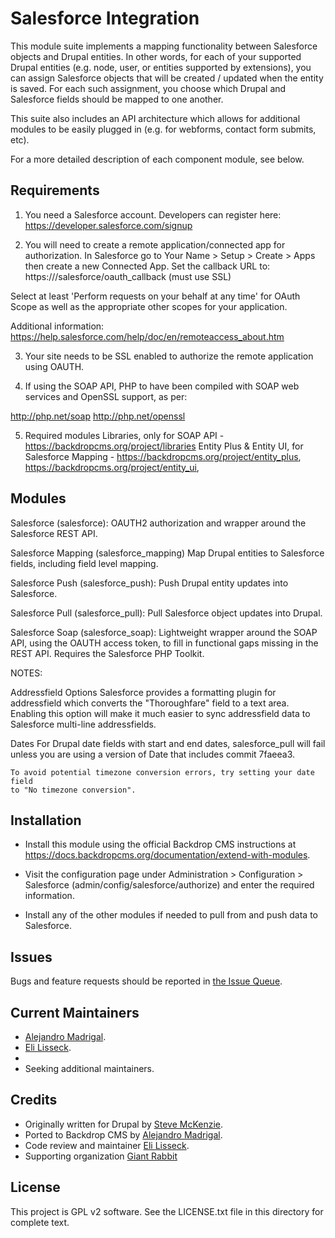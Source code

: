 Salesforce Integration
======================

This module suite implements a mapping functionality between Salesforce
objects and Drupal entities. In other words, for each of your supported Drupal
entities (e.g. node, user, or entities supported by extensions), you can
assign Salesforce objects that will be created / updated when the entity is
saved. For each such assignment, you choose which Drupal and Salesforce fields
should be mapped to one another.

This suite also includes an API architecture which allows for additional
modules to be easily plugged in (e.g. for webforms, contact form submits,
etc).

For a more detailed description of each component module, see below.

Requirements
------------

1) You need a Salesforce account. Developers can register here:
   https://developer.salesforce.com/signup

2) You will need to create a remote application/connected app for
   authorization. In Salesforce go to Your Name > Setup > Create > Apps then
   create a new Connected App. Set the callback URL to:
   https://<your site>/salesforce/oauth_callback  (must use SSL)

Select at least 'Perform requests on your behalf at any time' for OAuth Scope
as well as the appropriate other scopes for your application.

Additional information:
https://help.salesforce.com/help/doc/en/remoteaccess_about.htm

3) Your site needs to be SSL enabled to authorize the remote application using
   OAUTH.

4) If using the SOAP API, PHP to have been compiled with SOAP web services and
   OpenSSL support, as per:

http://php.net/soap
http://php.net/openssl

5) Required modules
   Libraries, only for SOAP API - https://backdropcms.org/project/libraries
   Entity Plus & Entity UI, for Salesforce Mapping - https://backdropcms.org/project/entity_plus,
   https://backdropcms.org/project/entity_ui,

Modules
-------

Salesforce (salesforce):
  OAUTH2 authorization and wrapper around the Salesforce REST API.

Salesforce Mapping (salesforce_mapping)
  Map Drupal entities to Salesforce fields, including field level mapping.

Salesforce Push (salesforce_push):
  Push Drupal entity updates into Salesforce.

Salesforce Pull (salesforce_pull):
  Pull Salesforce object updates into Drupal.

Salesforce Soap (salesforce_soap):
  Lightweight wrapper around the SOAP API, using the OAUTH access token, to
  fill in functional gaps missing in the REST API. Requires the Salesforce PHP
  Toolkit.

NOTES:

Addressfield Options
  Salesforce provides a formatting plugin for addressfield which converts the
  "Thoroughfare" field to a text area. Enabling this option will make it much
  easier to sync addressfield data to Salesforce multi-line addressfields.

Dates
  For Drupal date fields with start and end dates, salesforce_pull will fail
  unless you are using a version of Date that includes commit 7faeea3.

    To avoid potential timezone conversion errors, try setting your date field
    to "No timezone conversion".

Installation
------------

- Install this module using the official Backdrop CMS instructions at
  https://docs.backdropcms.org/documentation/extend-with-modules.

- Visit the configuration page under Administration > Configuration > Salesforce
(admin/config/salesforce/authorize) and enter the required information.

- Install any of the other modules if needed to pull from and push data to
Salesforce.

Issues
------

Bugs and feature requests should be reported in [the Issue Queue](https://github.com/backdrop-contrib/salesforce/issues).

Current Maintainers
-------------------

- [Alejandro Madrigal](https://github.com/alemadlei).
- [Eli Lisseck](https://github.com/elisseck).
-
- Seeking additional maintainers.

Credits
-------

- Originally written for Drupal by [Steve McKenzie](http://drupal.org/user/45890).
- Ported to Backdrop CMS by [Alejandro Madrigal](https://github.com/alemadlei).
- Code review and maintainer [Eli Lisseck](https://github.com/elisseck).
- Supporting organization [Giant Rabbit](https://github.com/giant-rabbit)

License
-------

This project is GPL v2 software.
See the LICENSE.txt file in this directory for complete text.
